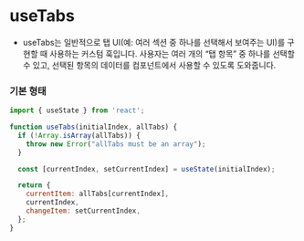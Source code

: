 # useTabs
- useTabs는 일반적으로 탭 UI(예: 여러 섹션 중 하나를 선택해서 보여주는 UI)를 구현할 때 사용하는 커스텀 훅입니다. 사용자는 여러 개의 “탭 항목” 중 하나를 선택할 수 있고, 선택된 항목의 데이터를 컴포넌트에서 사용할 수 있도록 도와줍니다.

### 기본 형태
```jsx
import { useState } from 'react';

function useTabs(initialIndex, allTabs) {
  if (!Array.isArray(allTabs)) {
    throw new Error("allTabs must be an array");
  }

  const [currentIndex, setCurrentIndex] = useState(initialIndex);

  return {
    currentItem: allTabs[currentIndex],
    currentIndex,
    changeItem: setCurrentIndex,
  };
}
```
